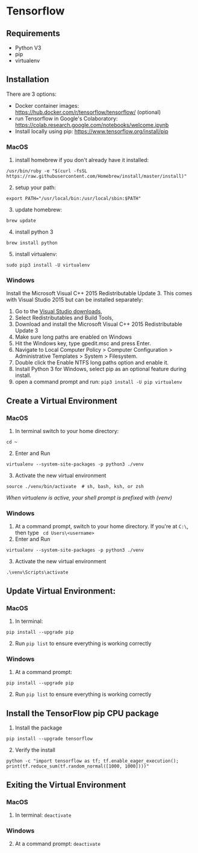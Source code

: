 # Tensorflow

## Requirements
* Python V3 
* pip
* virtualenv

## Installation
There are 3 options:

* Docker container images: https://hub.docker.com/r/tensorflow/tensorflow/  (optional)
* run Tensorflow in Google's Colaboratory: https://colab.research.google.com/notebooks/welcome.ipynb
* Install locally using pip: https://www.tensorflow.org/install/pip

### MacOS
1. install homebrew if you don't already have it installed:
```
/usr/bin/ruby -e "$(curl -fsSL https://raw.githubusercontent.com/Homebrew/install/master/install)"
```
2. setup your path:
```
export PATH="/usr/local/bin:/usr/local/sbin:$PATH"
```

3. update homebrew:
```
brew update
```

4. install python 3
```
brew install python
```

5. install virtualenv:
```
sudo pip3 install -U virtualenv
```

### Windows
Install the Microsoft Visual C++ 2015 Redistributable Update 3. This comes with Visual Studio 2015 but can be installed separately:

1. Go to the [Visual Studio downloads](https://visualstudio.microsoft.com/vs/older-downloads/ "Visual Studio downloads"),
2. Select Redistributables and Build Tools,
3. Download and install the Microsoft Visual C++ 2015 Redistributable Update 3
4. Make sure long paths are enabled on Windows
  1. Hit the Windows key, type gpedit.msc and press Enter.
  2. Navigate to Local Computer Policy > Computer Configuration > Administrative Templates > System > Filesystem.
  3. Double click the Enable NTFS long paths option and enable it.
5. Install Python 3 for Windows, select pip as an optional feature during install.
6. open a command prompt and run: ```pip3 install -U pip virtualenv```

## Create a Virtual Environment

### MacOS
1. In terminal switch to your home directory:
```
cd ~
```
2. Enter and Run
```
virtualenv --system-site-packages -p python3 ./venv
```
3. Activate the new virtual environment
```
source ./venv/bin/activate  # sh, bash, ksh, or zsh
```

_When virtualenv is active, your shell prompt is prefixed with (venv)_

### Windows
1. At a command prompt, switch to your home directory. If you're at ```C:\```, then type
``` cd Users\<username>```
2. Enter and Run
```
virtualenv --system-site-packages -p python3 ./venv
```
3. Activate the new virtual environment
```
.\venv\Scripts\activate
```

## Update Virtual Environment:

### MacOS
1. In terminal:
```
pip install --upgrade pip
```

2. Run ```pip list``` to ensure everything is working correctly


### Windows
1. At a command prompt: 
```
pip install --upgrade pip
```
2. Run ```pip list``` to ensure everything is working correctly

## Install the TensorFlow pip CPU package
1. Install the package
```
pip install --upgrade tensorflow
```
2. Verify the install
```
python -c "import tensorflow as tf; tf.enable_eager_execution(); print(tf.reduce_sum(tf.random_normal([1000, 1000])))"
```

## Exiting the Virtual Environment

### MacOS
1. In terminal: ```deactivate```

### Windows
2. At a command prompt: ```deactivate```
